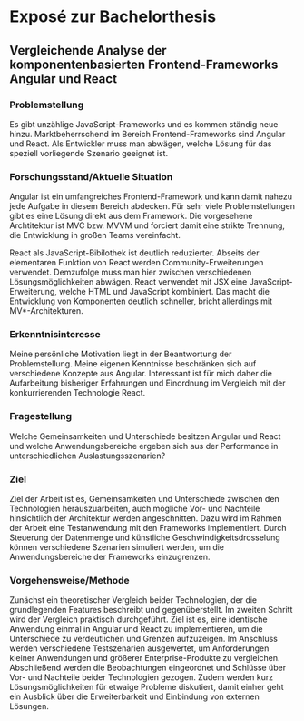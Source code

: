 # Exposé zur Bachelorthesis

## Vergleichende Analyse der komponentenbasierten Frontend-Frameworks Angular und React

### Problemstellung

Es gibt unzählige JavaScript-Frameworks und es kommen ständig neue hinzu. Marktbeherrschend im Bereich Frontend-Frameworks sind Angular und React. Als Entwickler muss man abwägen, welche Lösung für das speziell vorliegende Szenario geeignet ist.

### Forschungsstand/Aktuelle Situation

Angular ist ein umfangreiches Frontend-Framework und kann damit nahezu jede Aufgabe in diesem Bereich abdecken. Für sehr viele Problemstellungen gibt es eine Lösung direkt aus dem Framework. Die vorgesehene Archtitektur ist MVC bzw. MVVM und forciert damit eine strikte Trennung, die Entwicklung in großen Teams vereinfacht.

React als JavaScript-Bibilothek ist deutlich reduzierter. Abseits der elementaren Funktion von React werden Community-Erweiterungen verwendet. Demzufolge muss man hier zwischen verschiedenen Lösungsmöglichkeiten abwägen. React verwendet mit JSX eine JavaScript-Erweiterung, welche HTML und JavaScript kombiniert. Das macht die Entwicklung von Komponenten deutlich schneller, bricht allerdings mit MV*-Architekturen.

### Erkenntnisinteresse

Meine persönliche Motivation liegt in der Beantwortung der Problemstellung. Meine eigenen Kenntnisse beschränken sich auf verschiedene Konzepte aus Angular. Interessant ist für mich daher die Aufarbeitung bisheriger Erfahrungen und Einordnung im Vergleich mit der konkurrierenden Technologie React.

### Fragestellung

Welche Gemeinsamkeiten und Unterschiede besitzen Angular und React und welche Anwendungsbereiche ergeben sich aus der Performance in unterschiedlichen Auslastungsszenarien?

### Ziel

Ziel der Arbeit ist es, Gemeinsamkeiten und Unterschiede zwischen den Technologien herauszuarbeiten, auch mögliche Vor- und Nachteile hinsichtlich der Architektur werden angeschnitten. Dazu wird im Rahmen der Arbeit eine Testanwendung mit den Frameworks implementiert. Durch Steuerung der Datenmenge und künstliche Geschwindigkeitsdrosselung können verschiedene Szenarien simuliert werden, um die Anwendungsbereiche der Frameworks einzugrenzen.

### Vorgehensweise/Methode

Zunächst ein theoretischer Vergleich beider Technologien, der die grundlegenden Features beschreibt und gegenüberstellt. Im zweiten Schritt wird der Vergleich praktisch durchgeführt. Ziel ist es, eine identische Anwendung einmal in Angular und React zu implementieren, um die Unterschiede zu verdeutlichen und Grenzen aufzuzeigen. Im Anschluss werden verschiedene Testszenarien ausgewertet, um Anforderungen kleiner Anwendungen und größerer Enterprise-Produkte zu vergleichen. Abschließend werden die Beobachtungen eingeordnet und Schlüsse über Vor- und Nachteile beider Technologien gezogen. Zudem werden kurz Lösungsmöglichkeiten für etwaige Probleme diskutiert, damit einher geht ein Ausblick über die Erweiterbarkeit und Einbindung von externen Lösungen.
